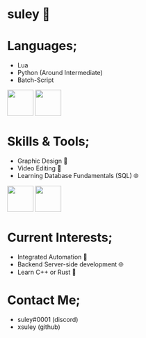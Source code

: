 # suley 🐬

# Languages;

- Lua
- Python (Around Intermediate)
- Batch-Script

<img src="https://cdn.discordapp.com/attachments/1046837773790883912/1106351381931118652/Lua-Logo.png" width="60" height="60"> <img
src="https://cdn.discordapp.com/attachments/1046837773790883912/1106351763625361428/Untitled-5.png" width="60" height="60">

# Skills & Tools;

- Graphic Design 🎨
- Video Editing 🎥
- Learning Database Fundamentals (SQL) 🌐

<img src="https://cdn.discordapp.com/attachments/1046837773790883912/1106351284275134614/Adobe_Photoshop_CC_icon.svg.png" width="60" height="60"> <img src="https://cdn.discordapp.com/attachments/1046837773790883912/1106351852699795606/ae_cc_app_RGB.png" width="60" height="60">

# Current Interests;
- Integrated Automation 🤖
- Backend Server-side development 🌐 
- Learn C++ or Rust 🦀

# Contact Me;

- suley#0001 (discord)
- xsuley (github)

